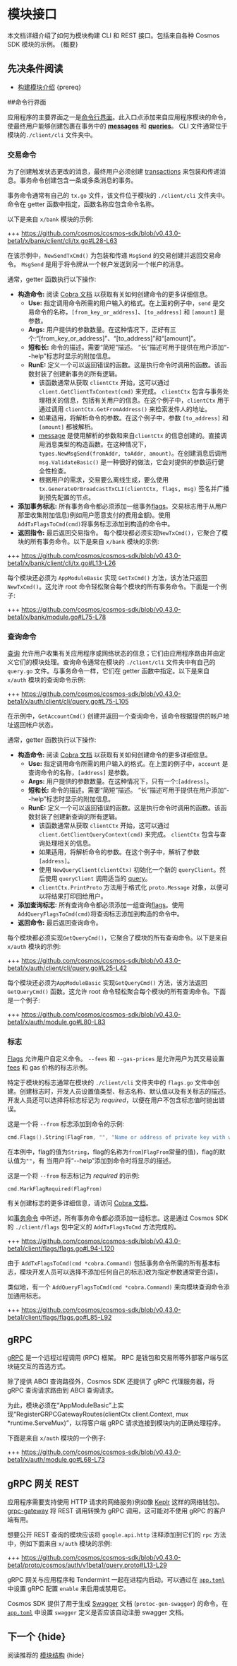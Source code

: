 # 模块接口

本文档详细介绍了如何为模块构建 CLI 和 REST 接口。包括来自各种 Cosmos SDK 模块的示例。 {概要}

## 先决条件阅读

- [构建模块介绍](./intro.md) {prereq}

##命令行界面

应用程序的主要界面之一是[命令行界面](../core/cli.md)。此入口点添加来自应用程序模块的命令，使最终用户能够创建包裹在事务中的 [**messages**](./messages-and-queries.md#messages) 和 [**queries**](./messages-和-queries.md#queries)。 CLI 文件通常位于模块的`./client/cli` 文件夹中。

### 交易命令

 为了创建触发状态更改的消息，最终用户必须创建 [transactions](../core/transactions.md) 来包装和传递消息。事务命令创建包含一条或多条消息的事务。

 事务命令通常有自己的 `tx.go` 文件，该文件位于模块的 `./client/cli` 文件夹中。命令在 getter 函数中指定，函数名称应包含命令名称。

以下是来自 `x/bank` 模块的示例:

+++ https://github.com/cosmos/cosmos-sdk/blob/v0.43.0-beta1/x/bank/client/cli/tx.go#L28-L63

在该示例中，`NewSendTxCmd()` 为包装和传递 `MsgSend` 的交易创建并返回交易命令。 `MsgSend` 是用于将令牌从一个帐户发送到另一个帐户的消息。

通常，getter 函数执行以下操作:

- **构造命令:** 阅读 [Cobra 文档](https://godoc.org/github.com/spf13/cobra) 以获取有关如何创建命令的更多详细信息。
    - **Use:** 指定调用命令所需的用户输入的格式。在上面的例子中，`send` 是交易命令的名称，`[from_key_or_address]`、`[to_address]` 和 `[amount]` 是参数。
    - **Args:** 用户提供的参数数量。在这种情况下，正好有三个:“[from_key_or_address]”、“[to_address]”和“[amount]”。
    - **短和长:** 命令的描述。需要“简短”描述。 “长”描述可用于提供在用户添加“--help”标志时显示的附加信息。
    - **RunE:** 定义一个可以返回错误的函数。这是执行命令时调用的函数。该函数封装了创建新事务的所有逻辑。
        - 该函数通常从获取 `clientCtx` 开始，这可以通过 `client.GetClientTxContext(cmd)` 来完成。 `clientCtx` 包含与事务处理相关的信息，包括有关用户的信息。在这个例子中，`clientCtx` 用于通过调用 `clientCtx.GetFromAddress()` 来检索发件人的地址。
        - 如果适用，将解析命令的参数。在这个例子中，参数 `[to_address]` 和 `[amount]` 都被解析。
        - [message](./messages-and-queries.md) 是使用解析的参数和来自`clientCtx` 的信息创建的。直接调用消息类型的构造函数。在这种情况下，`types.NewMsgSend(fromAddr, toAddr, amount)`。在创建消息后调用 `msg.ValidateBasic()` 是一种很好的做法，它会对提供的参数运行健全性检查。
        - 根据用户的需求，交易要么离线生成，要么使用 `tx.GenerateOrBroadcastTxCLI(clientCtx, flags, msg)` 签名并广播到预先配置的节点。
- **添加事务标志:** 所有事务命令都必须添加一组事务[flags](#flags)。交易标志用于从用户那里收集附加信息)例如用户愿意支付的费用金额)。使用`AddTxFlagsToCmd(cmd)`将事务标志添加到构造的命令中。
- **返回指令:** 最后返回交易指令。 
每个模块都必须实现`NewTxCmd()`，它聚合了模块的所有事务命令。以下是来自 `x/bank` 模块的示例:

+++ https://github.com/cosmos/cosmos-sdk/blob/v0.43.0-beta1/x/bank/client/cli/tx.go#L13-L26

每个模块还必须为 `AppModuleBasic` 实现 `GetTxCmd()` 方法，该方法只返回 `NewTxCmd()`。这允许 root 命令轻松聚合每个模块的所有事务命令。下面是一个例子:

+++ https://github.com/cosmos/cosmos-sdk/blob/v0.43.0-beta1/x/bank/module.go#L75-L78

### 查询命令

[查询](./messages-and-queries.md#queries) 允许用户收集有关应用程序或网络状态的信息；它们由应用程序路由并由定义它们的模块处理。查询命令通常在模块的 `./client/cli` 文件夹中有自己的 `query.go` 文件。与事务命令一样，它们在 getter 函数中指定。以下是来自 `x/auth` 模块的查询命令示例:

+++ https://github.com/cosmos/cosmos-sdk/blob/v0.43.0-beta1/x/auth/client/cli/query.go#L75-L105

在示例中，`GetAccountCmd()` 创建并返回一个查询命令，该命令根据提供的帐户地址返回帐户状态。

通常，getter 函数执行以下操作:

- **构造命令:** 阅读 [Cobra 文档](https://godoc.org/github.com/spf13/cobra) 以获取有关如何创建命令的更多详细信息。
    - **Use:** 指定调用命令所需的用户输入的格式。在上面的例子中，`account` 是查询命令的名称，`[address]` 是参数。
    - **Args:** 用户提供的参数数量。在这种情况下，只有一个:`[address]`。
    - **短和长:** 命令的描述。需要“简短”描述。 “长”描述可用于提供在用户添加“--help”标志时显示的附加信息。
    - **RunE:** 定义一个可以返回错误的函数。这是执行命令时调用的函数。该函数封装了创建新查询的所有逻辑。
        - 该函数通常从获取 `clientCtx` 开始，这可以通过 `client.GetClientQueryContext(cmd)` 来完成。 `clientCtx` 包含与查询处理相关的信息。
        - 如果适用，将解析命令的参数。在这个例子中，解析了参数`[address]`。
        - 使用 `NewQueryClient(clientCtx)` 初始化一个新的 `queryClient`。然后使用 `queryClient` 调用适当的 [query](./messages-and-queries.md#grpc-queries)。
        - `clientCtx.PrintProto` 方法用于格式化 `proto.Message` 对象，以便可以将结果打印回给用户。
- **添加查询标志:** 所有查询命令都必须添加一组查询[flags](#flags)。使用`AddQueryFlagsToCmd(cmd)`将查询标志添加到构造的命令中。
- **返回命令:** 最后返回查询命令。

每个模块都必须实现`GetQueryCmd()`，它聚合了模块的所有查询命令。以下是来自 `x/auth` 模块的示例:

+++ https://github.com/cosmos/cosmos-sdk/blob/v0.43.0-beta1/x/auth/client/cli/query.go#L25-L42

每个模块还必须为`AppModuleBasic` 实现`GetQueryCmd()` 方法，该方法返回`GetQueryCmd()` 函数。这允许 root 命令轻松聚合每个模块的所有查询命令。下面是一个例子:

+++ https://github.com/cosmos/cosmos-sdk/blob/v0.43.0-beta1/x/auth/module.go#L80-L83

### 标志

[Flags](../core/cli.md#flags) 允许用户自定义命令。 `--fees` 和 `--gas-prices` 是允许用户为其交易设置 [fees](../basics/gas-fees.md) 和 gas 价格的标志示例。

特定于模块的标志通常在模块的 `./client/cli` 文件夹中的 `flags.go` 文件中创建。创建标志时，开发人员设置值类型、标志名称、默认值以及有关标志的描述。开发人员还可以选择将标志标记为 _required_，以便在用户不包含标志值时抛出错误。

这是一个将 `--from` 标志添加到命令的示例: 

```go
cmd.Flags().String(FlagFrom, "", "Name or address of private key with which to sign")
```

在本例中，flag的值为`String`，flag的名称为`from`)`FlagFrom`常量的值)，flag的默认值为`""`，有 当用户将“--help”添加到命令时将显示的描述。

这是一个将 `--from` 标志标记为 _required_ 的示例: 

```go
cmd.MarkFlagRequired(FlagFrom)
```

有关创建标志的更多详细信息，请访问 [Cobra 文档](https://github.com/spf13/cobra)。

如[事务命令](#transaction-commands) 中所述，所有事务命令都必须添加一组标志。这是通过 Cosmos SDK 的 `./client/flags` 包中定义的 `AddTxFlagsToCmd` 方法完成的。

+++ https://github.com/cosmos/cosmos-sdk/blob/v0.43.0-beta1/client/flags/flags.go#L94-L120

由于 `AddTxFlagsToCmd(cmd *cobra.Command)` 包括事务命令所需的所有基本标志，模块开发人员可以选择不添加任何自己的标志)改为指定参数通常更合适)。

类似地，有一个 `AddQueryFlagsToCmd(cmd *cobra.Command)` 来向模块查询命令添加通用标志。

+++ https://github.com/cosmos/cosmos-sdk/blob/v0.43.0-beta1/client/flags/flags.go#L85-L92

## gRPC

[gRPC](https://grpc.io/) 是一个远程过程调用 (RPC) 框架。 RPC 是钱包和交易所等外部客户端与区块链交互的首选方式。

除了提供 ABCI 查询路径外，Cosmos SDK 还提供了 gRPC 代理服务器，将 gRPC 查询请求路由到 ABCI 查询请求。

为此，模块必须在“AppModuleBasic”上实现“RegisterGRPCGatewayRoutes(clientCtx client.Context, mux *runtime.ServeMux)”，以将客户端 gRPC 请求连接到模块内的正确处理程序。

下面是来自 `x/auth` 模块的一个例子:

+++ https://github.com/cosmos/cosmos-sdk/blob/v0.43.0-beta1/x/auth/module.go#L68-L73

## gRPC 网关 REST

应用程序需要支持使用 HTTP 请求的网络服务)例如像 [Keplr](https://keplr.xyz) 这样的网络钱包)。 [grpc-gateway](https://github.com/grpc-ecosystem/grpc-gateway) 将 REST 调用转换为 gRPC 调用，这可能对不使用 gRPC 的客户端有用。

想要公开 REST 查询的模块应该将 `google.api.http` 注释添加到它们的 `rpc` 方法中，例如下面来自 `x/auth` 模块的示例:

+++ https://github.com/cosmos/cosmos-sdk/blob/v0.43.0-beta1/proto/cosmos/auth/v1beta1/query.proto#L13-L29

gRPC 网关与应用程序和 Tendermint 一起在进程内启动。可以通过在 [`app.toml`](../run-node/run-node.md#configuring-the-node-using-apptoml) 中设置 gRPC 配置 `enable` 来启用或禁用它。

Cosmos SDK 提供了用于生成 [Swagger](https://swagger.io/) 文档 (`protoc-gen-swagger`) 的命令。在 [`app.toml`](../run-node/run-node.md#configuring-the-node-using-apptoml) 中设置 `swagger` 定义是否应该自动注册 swagger 文档。

## 下一个 {hide}

阅读推荐的 [模块结构](./structure.md) {hide} 